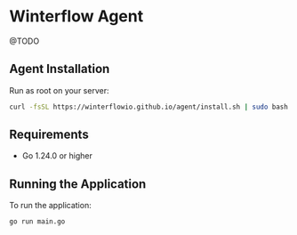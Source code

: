 # Winterflow Agent

@TODO

## Agent Installation

Run as root on your server:

```sh
curl -fsSL https://winterflowio.github.io/agent/install.sh | sudo bash
```

## Requirements

- Go 1.24.0 or higher

## Running the Application

To run the application:

```bash
go run main.go
```